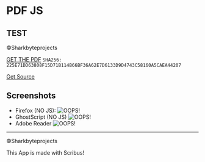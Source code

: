 # PDF JS
## TEST
&copy;Sharkbyteprojects

[GET THE PDF](https://github.com/Sharkbyteprojects/pdf-js-test/raw/master/pdfjs.pdf) `SHA256: 225E71DD63808F15D71B114B66BF36A62E7D6133D9D4743C58160A5CAEA44207`

[Get Source](https://github.com/Sharkbyteprojects/pdf-js-test/raw/master/pdfjs.sla)

## Screenshots
- Firefox (NO JS): ![OOPS!](https://media.githubusercontent.com/media/Sharkbyteprojects/pdf-js-test/master/screenshots/pdfjs%20under%20firefox.png)
- GhostScript (NO JS) ![OOPS!](https://media.githubusercontent.com/media/Sharkbyteprojects/pdf-js-test/master/screenshots/pdfjs%20under%20ghostscript.png)
- Adobe Reader ![OOPS!](https://media.githubusercontent.com/media/Sharkbyteprojects/pdf-js-test/master/screenshots/pdf%20js%20under%20adobe%20reader%20(with%20js).png)

---
&copy;Sharkbyteprojects

This App is made with Scribus!